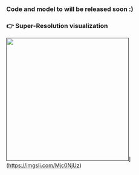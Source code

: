 ### Code and model to will be released soon :)

### :point_right: Super-Resolution visualization
[<img src="asset/urban_05.png" height="324px["/>]()](https://imgsli.com/Mjc0NjUz)
